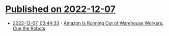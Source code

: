 # [Published on 2022-12-07](index.md)

* [2022-12-07, 03:44:33](https://news.ycombinator.com/item?id=33890405) - [Amazon Is Running Out of Warehouse Workers. Cue the Robots](https://www.bloomberg.com/news/features/2022-12-06/amazon-is-running-out-of-warehouse-workers-cue-the-robots)
